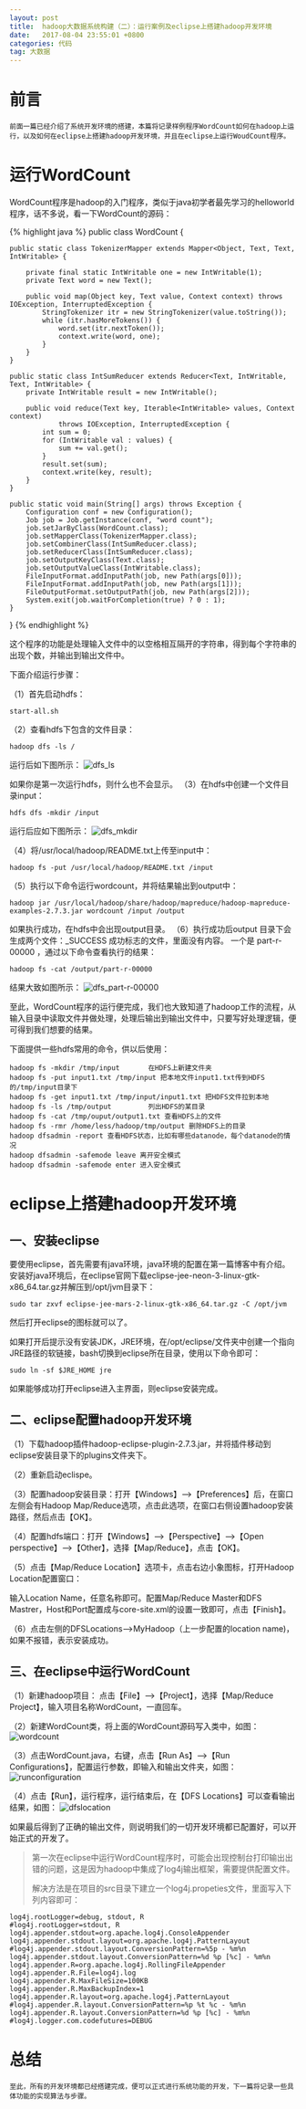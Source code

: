 ```yaml
---
layout: post
title:  hadoop大数据系统构建（二）：运行案例及eclipse上搭建hadoop开发环境
date:   2017-08-04 23:55:01 +0800
categories:	代码
tag: 大数据
---
```

前言
==

	前面一篇已经介绍了系统开发环境的搭建，本篇将记录样例程序WordCount如何在hadoop上运行，以及如何在eclipse上搭建hadoop开发环境，并且在eclipse上运行WoudCount程序。

运行WordCount
==========================
WordCount程序是hadoop的入门程序，类似于java初学者最先学习的helloworld程序，话不多说，看一下WordCount的源码：

{% highlight java %}
public class WordCount {

	public static class TokenizerMapper extends Mapper<Object, Text, Text, IntWritable> {

		private final static IntWritable one = new IntWritable(1);
		private Text word = new Text();

		public void map(Object key, Text value, Context context) throws IOException, InterruptedException {
			StringTokenizer itr = new StringTokenizer(value.toString());
			while (itr.hasMoreTokens()) {
				word.set(itr.nextToken());
				context.write(word, one);
			}
		}
	}

	public static class IntSumReducer extends Reducer<Text, IntWritable, Text, IntWritable> {
		private IntWritable result = new IntWritable();

		public void reduce(Text key, Iterable<IntWritable> values, Context context)
				throws IOException, InterruptedException {
			int sum = 0;
			for (IntWritable val : values) {
				sum += val.get();
			}
			result.set(sum);
			context.write(key, result);
		}
	}

	public static void main(String[] args) throws Exception {
		Configuration conf = new Configuration();
		Job job = Job.getInstance(conf, "word count");
		job.setJarByClass(WordCount.class);
		job.setMapperClass(TokenizerMapper.class);
		job.setCombinerClass(IntSumReducer.class);
		job.setReducerClass(IntSumReducer.class);
		job.setOutputKeyClass(Text.class);
		job.setOutputValueClass(IntWritable.class);
		FileInputFormat.addInputPath(job, new Path(args[0]));
		FileInputFormat.addInputPath(job, new Path(args[1]));
		FileOutputFormat.setOutputPath(job, new Path(args[2]));
		System.exit(job.waitForCompletion(true) ? 0 : 1);
	}
}
{% endhighlight %}

这个程序的功能是处理输入文件中的以空格相互隔开的字符串，得到每个字符串的出现个数，并输出到输出文件中。

下面介绍运行步骤：

（1）首先启动hdfs：

```
start-all.sh
```
（2）查看hdfs下包含的文件目录：
```
hadoop dfs -ls /
```
运行后如下图所示：
<img src="{{ '/styles/images/2017-08-04-hadoop大数据系统构建（二）：运行案例及eclipse上搭建hadoop开发环境/dfs_ls.png' | prepend: site.baseurl }}" alt="dfs_ls"/>

如果你是第一次运行hdfs，则什么也不会显示。
（3）在hdfs中创建一个文件目录input：
```
hdfs dfs -mkdir /input
```
运行后应如下图所示：
<img src="{{ '/styles/images/2017-08-04-hadoop大数据系统构建（二）：运行案例及eclipse上搭建hadoop开发环境/dfs_mkdir.png' | prepend: site.baseurl }}" alt="dfs_mkdir"/>

（4）将/usr/local/hadoop/README.txt上传至input中：
```
hadoop fs -put /usr/local/hadoop/README.txt /input
```
（5）执行以下命令运行wordcount，并将结果输出到output中：
```
hadoop jar /usr/local/hadoop/share/hadoop/mapreduce/hadoop-mapreduce-examples-2.7.3.jar wordcount /input /output
```
如果执行成功，在hdfs中会出现output目录。
（6）执行成功后output 目录下会生成两个文件：_SUCCESS 成功标志的文件，里面没有内容。 一个是 part-r-00000 ，通过以下命令查看执行的结果：
```
hadoop fs -cat /output/part-r-00000
```
结果大致如图所示：
<img src="{{ '/styles/images/2017-08-04-hadoop大数据系统构建（二）：运行案例及eclipse上搭建hadoop开发环境/dfs_part-r-00000.png' | prepend: site.baseurl }}" alt="dfs_part-r-00000"/>

至此，WordCount程序的运行便完成，我们也大致知道了hadoop工作的流程，从输入目录中读取文件并做处理，处理后输出到输出文件中，只要写好处理逻辑，便可得到我们想要的结果。

下面提供一些hdfs常用的命令，供以后使用：
```
hadoop fs -mkdir /tmp/input       在HDFS上新建文件夹 
hadoop fs -put input1.txt /tmp/input 把本地文件input1.txt传到HDFS的/tmp/input目录下 
hadoop fs -get input1.txt /tmp/input/input1.txt 把HDFS文件拉到本地 
hadoop fs -ls /tmp/output         列出HDFS的某目录 
hadoop fs -cat /tmp/ouput/output1.txt 查看HDFS上的文件 
hadoop fs -rmr /home/less/hadoop/tmp/output 删除HDFS上的目录 
hadoop dfsadmin -report 查看HDFS状态，比如有哪些datanode，每个datanode的情况 
hadoop dfsadmin -safemode leave 离开安全模式 
hadoop dfsadmin -safemode enter 进入安全模式
```

eclipse上搭建hadoop开发环境
====================

一、安装eclipse
----------
要使用eclipse，首先需要有java环境，java环境的配置在第一篇博客中有介绍。安装好java环境后，在eclipse官网下载eclipse-jee-neon-3-linux-gtk-x86_64.tar.gz并解压到/opt/jvm目录下：
```
sudo tar zxvf eclipse-jee-mars-2-linux-gtk-x86_64.tar.gz -C /opt/jvm
```
然后打开eclipse的图标就可以了。

如果打开后提示没有安装JDK，JRE环境，在/opt/eclipse/文件夹中创建一个指向JRE路径的软链接，bash切换到eclipse所在目录，使用以下命令即可：
```
sudo ln -sf $JRE_HOME jre
```
如果能够成功打开eclipse进入主界面，则eclipse安装完成。

二、eclipse配置hadoop开发环境
----------------------
（1）下载hadoop插件hadoop-eclipse-plugin-2.7.3.jar，并将插件移动到eclipse安装目录下的plugins文件夹下。

（2）重新启动eclispe。

（3）配置hadoop安装目录：打开【Windows】—>【Preferences】后，在窗口左侧会有Hadoop Map/Reduce选项，点击此选项，在窗口右侧设置hadoop安装路径，然后点击【OK】。

（4）配置hdfs端口：打开【Windows】–>【Perspective】–>【Open perspective】–>【Other】，选择【Map/Reduce】，点击【OK】。

（5）点击【Map/Reduce Location】选项卡，点击右边小象图标，打开Hadoop Location配置窗口：

输入Location Name，任意名称即可。配置Map/Reduce Master和DFS Mastrer，Host和Port配置成与core-site.xml的设置一致即可，点击【Finish】。

（6）点击左侧的DFSLocations—>MyHadoop（上一步配置的location name)，如果不报错，表示安装成功。

三、在eclipse中运行WordCount
---------------
（1）新建hadoop项目：
点击【File】—>【Project】，选择【Map/Reduce Project】，输入项目名称WordCount，一直回车。

（2）新建WordCount类，将上面的WordCount源码写入类中，如图：
<img src="{{ '/styles/images/2017-08-04-hadoop大数据系统构建（二）：运行案例及eclipse上搭建hadoop开发环境/wordcount.png' | prepend: site.baseurl }}" alt="wordcount"/>

（3）点击WordCount.java，右键，点击【Run As】—>【Run Configurations】，配置运行参数，即输入和输出文件夹，如图：
<img src="{{ '/styles/images/2017-08-04-hadoop大数据系统构建（二）：运行案例及eclipse上搭建hadoop开发环境/runconfiguration.png' | prepend: site.baseurl }}" alt="runconfiguration"/>

（4）点击【Run】，运行程序，运行结束后，在【DFS Locations】可以查看输出结果，如图：
<img src="{{ '/styles/images/2017-08-04-hadoop大数据系统构建（二）：运行案例及eclipse上搭建hadoop开发环境/dfslocation.png' | prepend: site.baseurl }}" alt="dfslocation"/>

如果最后得到了正确的输出文件，则说明我们的一切开发环境都已配置好，可以开始正式的开发了。

> 第一次在eclipse中运行WordCount程序时，可能会出现控制台打印输出出错的问题，这是因为hadoop中集成了log4j输出框架，需要提供配置文件。
> 
> 解决方法是在项目的src目录下建立一个log4j.propeties文件，里面写入下列内容即可：

```
log4j.rootLogger=debug, stdout, R 
#log4j.rootLogger=stdout, R   
log4j.appender.stdout=org.apache.log4j.ConsoleAppender   
log4j.appender.stdout.layout=org.apache.log4j.PatternLayout   
#log4j.appender.stdout.layout.ConversionPattern=%5p - %m%n   
log4j.appender.stdout.layout.ConversionPattern=%d %p [%c] - %m%n  
log4j.appender.R=org.apache.log4j.RollingFileAppender   
log4j.appender.R.File=log4j.log   
log4j.appender.R.MaxFileSize=100KB   
log4j.appender.R.MaxBackupIndex=1   
log4j.appender.R.layout=org.apache.log4j.PatternLayout   
#log4j.appender.R.layout.ConversionPattern=%p %t %c - %m%n   
log4j.appender.R.layout.ConversionPattern=%d %p [%c] - %m%n  
#log4j.logger.com.codefutures=DEBUG
```

总结
==

	至此，所有的开发环境都已经搭建完成，便可以正式进行系统功能的开发，下一篇将记录一些具体功能的实现算法与步骤。